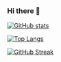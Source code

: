 ### Hi there 👋

<!--
**w3labkr/w3labkr** is a ✨ _special_ ✨ repository because its `README.md` (this file) appears on your GitHub profile.

Here are some ideas to get you started:

- 🔭 I’m currently working on ...
- 🌱 I’m currently learning ...
- 👯 I’m looking to collaborate on ...
- 🤔 I’m looking for help with ...
- 💬 Ask me about ...
- 📫 How to reach me: ...
- 😄 Pronouns: ...
- ⚡ Fun fact: ...
-->

[![GitHub stats](https://github-readme-stats.vercel.app/api?username=w3labkr)](https://github.com/anuraghazra/github-readme-stats&count_private=true)

[![Top Langs](https://github-readme-stats.vercel.app/api/top-langs/?username=w3labkr&layout=compact)](https://github.com/anuraghazra/github-readme-stats)

[![GitHub Streak](https://github-readme-streak-stats.herokuapp.com?user=w3labkr)](https://git.io/streak-stats)
